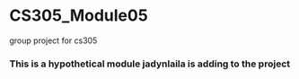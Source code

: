 # CS305_Module05
group project for cs305

### This is a hypothetical module jadynlaila is adding to the project
